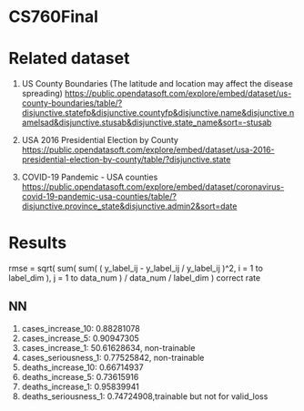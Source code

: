 # CS760Final

# Related dataset #
1. US County Boundaries (The latitude and location may affect the disease spreading)
https://public.opendatasoft.com/explore/embed/dataset/us-county-boundaries/table/?disjunctive.statefp&disjunctive.countyfp&disjunctive.name&disjunctive.namelsad&disjunctive.stusab&disjunctive.state_name&sort=-stusab

2. USA 2016 Presidential Election by County
https://public.opendatasoft.com/explore/embed/dataset/usa-2016-presidential-election-by-county/table/?disjunctive.state

3. COVID-19 Pandemic - USA counties
https://public.opendatasoft.com/explore/embed/dataset/coronavirus-covid-19-pandemic-usa-counties/table/?disjunctive.province_state&disjunctive.admin2&sort=date


# Results #
rmse = sqrt( sum( sum( ( y_label_ij - y_label_ij / y_label_ij )^2, i = 1 to label_dim ), j = 1 to data_num ) / data_num / label_dim )
correct rate
## NN ##
1. cases_increase_10: 0.88281078
2. cases_increase_5: 0.90947305
3. cases_increase_1: 50.61628634, non-trainable
4. cases_seriousness_1: 0.77525842, non-trainable
5. deaths_increase_10: 0.66714937
6. deaths_increase_5: 0.73615916
7. deaths_increase_1: 0.95839941
8. deaths_seriousness_1: 0.74724908,trainable but not for valid_loss
